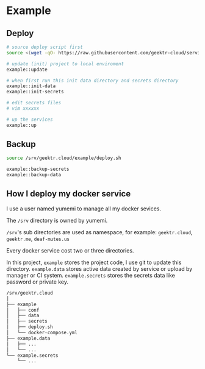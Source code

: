 # Example

## Deploy

```bash
# source deploy script first
source <(wget -qO- https://raw.githubusercontent.com/geektr-cloud/service-template/master/deploy.sh)`

# update (init) project to local enviroment
example::update

# when first run this init data directory and secrets directory
example::init-data
example::init-secrets

# edit secrets files
# vim xxxxxx

# up the services
example::up
```

## Backup

```bash
source /srv/geektr.cloud/example/deploy.sh

example::backup-secrets
example::backup-data
```

## How I deploy my docker service

I use a user named yumemi to manage all my docker sevices.

The `/srv` directory is owned by yumemi.

`/srv`'s sub directories are used as namespace, for example: `geektr.cloud`, `geektr.me`, `deaf-mutes.us`

Every docker service cost two or three directories.

In this project, `example` stores the project code, I use git to update this directory. `example.data` stores active data created by service or upload by manager or CI system. `example.secrets` stores the secrets data like password or private key.

```bash
/srv/geektr.cloud
│
├── example                 
│   ├── conf
│   ├── data
│   ├── secrets
│   ├── deploy.sh
│   └── docker-compose.yml
├── example.data
│   ├── ...
│   └── ...
└── example.secrets
    └── ...
```
